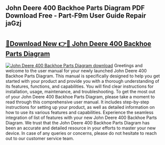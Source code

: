 ## John Deere 400 Backhoe Parts Diagram PDF Download Free - Part-F9m User Guide Repair jaGzj

# <h2><a href="http://dfnspr.blite.top/?on=John+Deere+400+Backhoe+Parts+Diagram">🔗Download New 👉🔴 John Deere 400 Backhoe Parts Diagram</a></h2>

[![John Deere 400 Backhoe Parts Diagram download](https://i.imgur.com/lujVjoI.png)](http://dfnspr.blite.top/?on=John+Deere+400+Backhoe+Parts+Diagram)
Greetings and welcome to the user manual for your newly launched John Deere 400 Backhoe Parts Diagram. This manual is specifically designed to help you get started with your product and provide you with a thorough understanding of its features, functions, and capabilities. You will find clear instructions for installation, usage, maintenance, and troubleshooting. To get the most out of your John Deere 400 Backhoe Parts Diagram, please take a moment to read through this comprehensive user manual. It includes step-by-step instructions for setting up your product, as well as detailed information on how to use its various features and capabilities. Experience the seamless integration of list of features with your new John Deere 400 Backhoe Parts Diagram. We trust that the John Deere 400 Backhoe Parts Diagram has been an accurate and detailed resource in your efforts to master your new device. In case of any queries or concerns, please do not hesitate to reach out to our customer service team.

